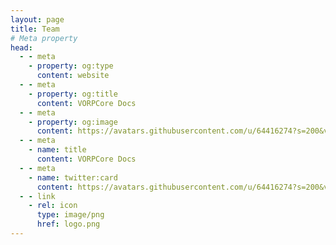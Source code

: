 ```yaml
---
layout: page
title: Team
# Meta property
head:
  - - meta
    - property: og:type
      content: website
  - - meta
    - property: og:title
      content: VORPCore Docs
  - - meta
    - property: og:image
      content: https://avatars.githubusercontent.com/u/64416274?s=200&v=4
  - - meta
    - name: title
      content: VORPCore Docs
  - - meta
    - name: twitter:card
      content: https://avatars.githubusercontent.com/u/64416274?s=200&v=4
  - - link
    - rel: icon
      type: image/png
      href: logo.png
---
```


<script setup>
import {
  VPTeamPage,
  VPTeamPageTitle,
  VPTeamMembers,
  VPTeamPageSection
} from 'vitepress/theme'

const developers = [
    {
        avatar: 'https://avatars.githubusercontent.com/u/62485293?v=4',
        name: 'Blue',
        title: 'Owner',
        links: [
            { icon: 'github', link: 'https://github.com/kamelzarandah' },
        ]
    },
    {
        avatar: 'https://avatars.githubusercontent.com/u/87246847?v=4',
        name: 'Outsider',
        title: 'Project Manager',
        links: [
            { icon: 'github', link: 'https://github.com/outsider31000' },
        ]
    },
    {
        avatar: 'https://avatars.githubusercontent.com/u/6077794?v=4',
        name: 'Local9',
        title: 'Developer',
        links: [
            { icon: 'github', link: 'https://github.com/Local9' },
        ]
    },
    {
        avatar: 'https://avatars.githubusercontent.com/u/1690916?v=4',
        name: 'BlackPegasus',
        title: 'Developer',
        links: [
            { icon: 'github', link: 'https://github.com/creativewild' },
        ]
    },
]
const staff = [
    {
        avatar: 'https://avatars.githubusercontent.com/u/101003021?v=4',
        name: 'Hobbs',
        title: 'Moderator',
        links: [
          {icon: 'github',link: "https://github.com/DerHobbs" }
        ]
    },
    {
        avatar: 'https://avatars.githubusercontent.com/u/26008458?v=4',
        name: 'Real Stoner Gamer',
        title: 'Support',
        links: [
          {icon: 'github',link: "https://github.com/RealStonerGamer"}
        ]
    },
    {
        avatar: 'https://avatars.githubusercontent.com/u/142943445?v=4',
        name: 'Castle',
        title: 'Support',
        links: [
          {icon: 'github',link: "https://github.com/edrhawk"}
        ]
    },
    {
        avatar: 'https://avatars.githubusercontent.com/u/30455052?v=4',
        name: 'ResDarkMatter',
        title: 'Support',
        links: [
          {icon: 'github',link: "https://github.com/reserect"}
        ]
    },

]
</script>

<VPTeamPage>
  <VPTeamPageTitle>
    <template #title>Our Team</template>
    <template #lead></template>
  </VPTeamPageTitle>
  <VPTeamPageSection>
    <template #title>Developers</template>
    <template #lead></template>
    <template #members>
     <VPTeamMembers size="medium" :members="developers" />
    </template>
  </VPTeamPageSection>
  <VPTeamPageSection>
    <template #title>Staff</template>
    <template #lead></template>
    <template #members>
      <VPTeamMembers size="medium" :members="staff" />
    </template>
  </VPTeamPageSection>
</VPTeamPage>

